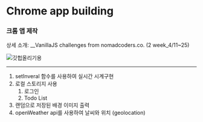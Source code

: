 # Chrome app building

### 크롬 앱 제작
상세 소개: __VanillaJS challenges from nomadcoders.co. (2 week_4/11~25)

![깃헙올리기용](https://user-images.githubusercontent.com/26360179/196092819-9942faac-8ea0-436c-8ab3-7819b6d283aa.gif)

---
1. setInveral 함수를 사용하여 실시간 시계구현
2. 로컬 스토리지 사용
    1. 로그인
    2. Todo List
3. 랜덤으로 저장된 배경 이미지 출력
4. openWeather api를 사용하여 날씨와 위치 (geolocation)
